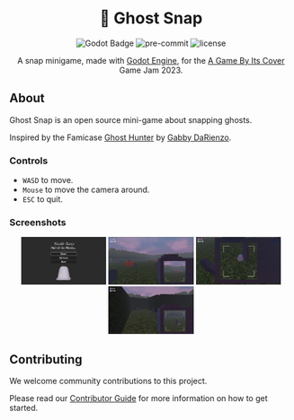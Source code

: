 
<div align="center">

# 👻 Ghost Snap

![Godot Badge](https://img.shields.io/badge/godot-4.1-blue?logo=Godot-Engine&logoColor=white) ![pre-commit](https://img.shields.io/badge/pre--commit-enabled-brightgreen?logo=pre-commit&logoColor=white) ![license](https://img.shields.io/badge/license-MIT-green?logo=open-source-initiative&logoColor=white)

A snap minigame, made with [Godot Engine](https://godotengine.org/), for the [A Game By Its Cover](https://itch.io/jam/a-game-by-its-cover-2023) Game Jam 2023.

</div>

## About

Ghost Snap is an open source mini-game about snapping ghosts.

Inspired by the Famicase [Ghost Hunter](https://famicase.com/23/softs/103.html) by [Gabby DaRienzo](https://gabbydarienzo.com/).

### Controls

- `WASD` to move.
- `Mouse` to move the camera around.
- `ESC` to quit.

### Screenshots

<div align="center">

<img src="public/publishing/screenshots/screenshot_menu.png" width="30%"> <img src="public/publishing/screenshots/screenshot_level1.png" width="30%"> <img src="public/publishing/screenshots/screenshot_zoom.png" width="30%"> <img src="public/publishing/screenshots/screenshot_level2.png" width="30%">

</div>

## Contributing

We welcome community contributions to this project.

Please read our [Contributor Guide](CONTRIBUTING.md) for more information on how to get started.
